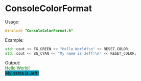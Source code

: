# ConsoleColorFormat
Usage:
```cpp
#include "ConsoleColorFormat.h"
```

Example:
```cpp
std::cout << FG_GREEN << "Hello World!\n" << RESET_COLOR;
std::cout << BG_CYAN << "My name is Jeff!\n" << RESET_COLOR;
```
Output:  
<font color="green">Hello World!</font><br>
<font style="background-color: #0093B0">My name is Jeff!</font>